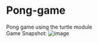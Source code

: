 # Pong-game
Pong game using the turtle module <br/>
Game Snapshot:
![image](https://user-images.githubusercontent.com/65885404/193460776-50543e17-54a8-4c91-a9b8-97906ca52f35.png)
